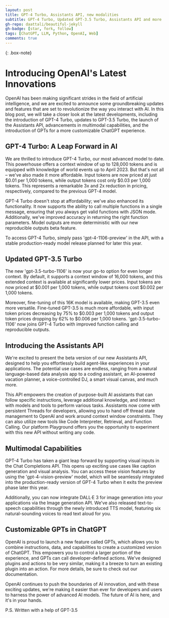 ```yaml
---
layout: post
title: GPT-4 Turbo, Assistants API, new modalities
subtitle: GPT-4 Turbo, Updated GPT-3.5 Turbo, Assistants API and more
gh-repo: daattali/beautiful-jekyll
gh-badge: [star, fork, follow]
tags: [ChatGPT, LLM, Python, OpenAI, Web]
comments: true
---
```


{: .box-note}

# Introducing OpenAI's Latest Innovations

OpenAI has been making significant strides in the field of artificial intelligence, and we are excited to announce some groundbreaking updates and features that are set to revolutionize the way you interact with AI. In this blog post, we will take a closer look at the latest developments, including the introduction of GPT-4 Turbo, updates to GPT-3.5 Turbo, the launch of the Assistants API, advancements in multimodal capabilities, and the introduction of GPTs for a more customizable ChatGPT experience.

## GPT-4 Turbo: A Leap Forward in AI

We are thrilled to introduce GPT-4 Turbo, our most advanced model to date. This powerhouse offers a context window of up to 128,000 tokens and is equipped with knowledge of world events up to April 2023. But that's not all – we've also made it more affordable. Input tokens are now priced at just $0.01 per 1,000 tokens, while output tokens cost only $0.03 per 1,000 tokens. This represents a remarkable 3x and 2x reduction in pricing, respectively, compared to the previous GPT-4 model.

GPT-4 Turbo doesn't stop at affordability; we've also enhanced its functionality. It now supports the ability to call multiple functions in a single message, ensuring that you always get valid functions with JSON mode. Additionally, we've improved accuracy in returning the right function parameters. Model outputs are more deterministic with our new reproducible outputs beta feature.

To access GPT-4 Turbo, simply pass 'gpt-4-1106-preview' in the API, with a stable production-ready model release planned for later this year.

## Updated GPT-3.5 Turbo

The new 'gpt-3.5-turbo-1106' is now your go-to option for even longer context. By default, it supports a context window of 16,000 tokens, and this extended context is available at significantly lower prices. Input tokens are now priced at $0.001 per 1,000 tokens, while output tokens cost $0.002 per 1,000 tokens.

Moreover, fine-tuning of this 16K model is available, making GPT-3.5 even more versatile. Fine-tuned GPT-3.5 is much more affordable, with input token prices decreasing by 75% to $0.003 per 1,000 tokens and output token prices dropping by 62% to $0.006 per 1,000 tokens. 'gpt-3.5-turbo-1106' now joins GPT-4 Turbo with improved function calling and reproducible outputs.

## Introducing the Assistants API

We're excited to present the beta version of our new Assistants API, designed to help you effortlessly build agent-like experiences in your applications. The potential use cases are endless, ranging from a natural language-based data analysis app to a coding assistant, an AI-powered vacation planner, a voice-controlled DJ, a smart visual canvas, and much more.

This API empowers the creation of purpose-built AI assistants that can follow specific instructions, leverage additional knowledge, and interact with models and tools to perform various tasks. Assistants now come with persistent Threads for developers, allowing you to hand off thread state management to OpenAI and work around context window constraints. They can also utilize new tools like Code Interpreter, Retrieval, and Function Calling. Our platform Playground offers you the opportunity to experiment with this new API without writing any code.

## Multimodal Capabilities

GPT-4 Turbo has taken a giant leap forward by supporting visual inputs in the Chat Completions API. This opens up exciting use cases like caption generation and visual analysis. You can access these vision features by using the 'gpt-4-vision-preview' model, which will be seamlessly integrated into the production-ready version of GPT-4 Turbo when it exits the preview phase later this year.

Additionally, you can now integrate DALL·E 3 for image generation into your applications via the Image generation API. We've also released text-to-speech capabilities through the newly introduced TTS model, featuring six natural-sounding voices to read text aloud for you.

## Customizable GPTs in ChatGPT

OpenAI is proud to launch a new feature called GPTs, which allows you to combine instructions, data, and capabilities to create a customized version of ChatGPT. This empowers you to control a larger portion of the experience, and GPTs can call developer-defined actions. We've designed plugins and actions to be very similar, making it a breeze to turn an existing plugin into an action. For more details, be sure to check out our documentation.

OpenAI continues to push the boundaries of AI innovation, and with these exciting updates, we're making it easier than ever for developers and users to harness the power of advanced AI models. The future of AI is here, and it's in your hands.

P.S. Written with a help of GPT-3.5
